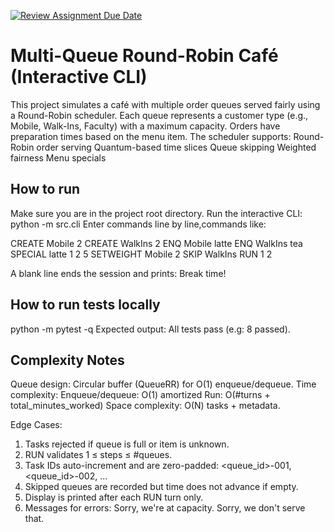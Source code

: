 [![Review Assignment Due Date](https://classroom.github.com/assets/deadline-readme-button-22041afd0340ce965d47ae6ef1cefeee28c7c493a6346c4f15d667ab976d596c.svg)](https://classroom.github.com/a/JWEh_q2R)
# Multi-Queue Round-Robin Café (Interactive CLI)
This project simulates a café with multiple order queues served fairly using a Round-Robin scheduler. Each queue represents a customer type (e.g., Mobile, Walk-Ins, Faculty) with a maximum capacity. Orders have preparation times based on the menu item.
The scheduler supports:
Round-Robin order serving
Quantum-based time slices
Queue skipping
Weighted fairness
Menu specials

## How to run

Make sure you are in the project root directory.
Run the interactive CLI: python -m src.cli
Enter commands line by line,commands like:

CREATE Mobile 2
CREATE WalkIns 2
ENQ Mobile latte
ENQ WalkIns tea
SPECIAL latte 1 2 5
SETWEIGHT Mobile 2
SKIP WalkIns
RUN 1 2

A blank line ends the session and prints: Break time!


## How to run tests locally
python -m pytest -q
Expected output: All tests pass (e.g: 8 passed).

## Complexity Notes
Queue design: Circular buffer (QueueRR) for O(1) enqueue/dequeue.
Time complexity: Enqueue/dequeue: O(1) amortized
Run: O(#turns + total_minutes_worked)
Space complexity: O(N) tasks + metadata.

Edge Cases:
1. Tasks rejected if queue is full or item is unknown.
2. RUN validates 1 ≤ steps ≤ #queues.
3. Task IDs auto-increment and are zero-padded: <queue_id>-001, <queue_id>-002, …
4. Skipped queues are recorded but time does not advance if empty.
5. Display is printed after each RUN turn only.
6. Messages for errors:
Sorry, we're at capacity.
Sorry, we don't serve that.